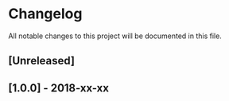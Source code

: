 # Changelog
All notable changes to this project will be documented in this file.

## [Unreleased]

## [1.0.0] - 2018-xx-xx
